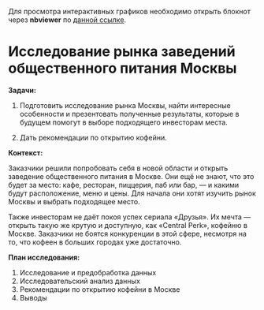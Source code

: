Для просмотра интерактивных графиков необходимо открыть блокнот через **nbviewer** по [данной ссылке](https://nbviewer.org/github/AndreyShalatonov/city_food_service_research/blob/30110abdaf3b7bfbd7d00124dcbe14557ada658a/city_food_service_research.ipynb).

# Исследование рынка заведений общественного питания Москвы
**Задачи:**
1. Подготовить исследование рынка Москвы, найти интересные особенности и презентовать полученные результаты,
которые в будущем помогут в выборе подходящего инвесторам места.


2. Дать рекомендации по открытию кофейни.

**Контекст:**

Заказчики решили попробовать себя в новой области и открыть заведение общественного питания в Москве. Они ещё не знают, что это будет за место: кафе, ресторан, пиццерия, паб или бар, — и какими будут расположение, меню и цены.
Для начала они хотят изучить рынок Москвы и выбрать подходящее место.

Также инвесторам не даёт покоя успех сериала «Друзья». Их мечта — открыть такую же крутую и доступную, как «Central Perk», кофейню в Москве. Заказчики не боятся конкуренции в этой сфере, несмотря на то, что кофеен в больших городах уже достаточно.

**План исследования:**
1. Исследование и предобработка данных
2. Исследовательский анализ данных
3. Рекомендации по открытию кофейни в Москве
4. Выводы
